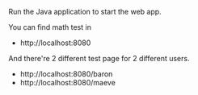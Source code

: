 Run the Java application to start the web app.

You can find math test in 

- http://localhost:8080

And there're 2 different test page for 2 different users.

- http://localhost:8080/baron
- http://localhost:8080/maeve
